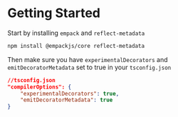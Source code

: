 # Getting Started

Start by installing `empack` and `reflect-metadata`

```sh
npm install @empackjs/core reflect-metadata
```

Then make sure you have `experimentalDecorators` and `emitDecoratorMetadata` set to true in your `tsconfig.json`

```json
//tsconfig.json
"compilerOptions": {
    "experimentalDecorators": true,
    "emitDecoratorMetadata": true
}
```

